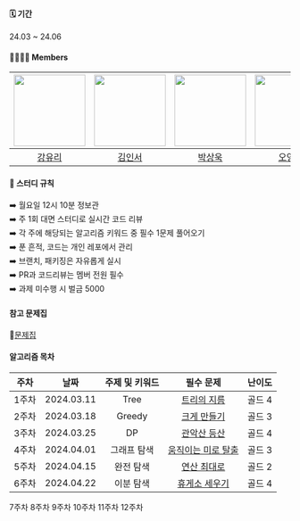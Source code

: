 #### 🗓️ 기간
24.03 ~ 24.06

#### 👨‍👩‍👧‍👦 Members
|<img src="https://avatars.githubusercontent.com/u/83583757?v=4" width="128" />|<img src="https://avatars.githubusercontent.com/u/66291768?v=4" width="128" />|<img src="https://avatars.githubusercontent.com/u/66259784?v=4" width="128" />|<img src="https://avatars.githubusercontent.com/u/139459645?v=4" width="128" />| <img src="https://avatars.githubusercontent.com/u/66260209?v=4" width="128" />| 
|:---------:|:---------:|:---------:|:---------:|:---------:|
|[강유리](https://github.com/kangyuri1114)|[김인서](https://github.com/xXDOPERXx)|[박상욱](https://github.com/SangWookie)|[오영록](https://github.com/youngroky)|[정찬민](https://github.com/chanmin-00)|[조성현](https://github.com/seonghyeoncho)|

#### 🚩 스터디 규칙 
➡️ 월요일 12시 10분 정보관 <br>
➡️ 주 1회 대면 스터디로 실시간 코드 리뷰 <br>
➡️ 각 주에 해당되는 알고리즘 키워드 중 필수 1문제 풀어오기 <br>
➡️ 푼 흔적, 코드는 개인 레포에서 관리 <br>
➡️ 브랜치, 패키징은 자유롭게 실시 <br>
➡️ PR과 코드리뷰는 멤버 전원 필수 <br>
➡️ 과제 미수행 시 벌금 5000 <br>

#### 참고 문제집
📖[문제집](https://github.com/tony9402/baekjoon?tab=readme-ov-file#-%EC%A4%91%EC%9A%94%EF%B8%8F%EF%B8%8F-)

#### 알고리즘 목차
| 주차 | 날짜 | 주제 및 키워드 | 필수 문제 | 난이도 |
|:---------:|:---------:|:---------:|:---------:|:---------:|
|1주차| 2024.03.11 | Tree | [트리의 지름](https://www.acmicpc.net/problem/1967) | 골드 4 |
|2주차| 2024.03.18 | Greedy | [크게 만들기](https://www.acmicpc.net/problem/2812) | 골드 3 | 
|3주차| 2024.03.25 | DP | [관악산 등산](https://www.acmicpc.net/problem/14699) | 골드 4 |
|4주차| 2024.04.01 | 그래프 탐색 | [움직이는 미로 탈출](https://www.acmicpc.net/problem/16954) | 골드 3 | 
|5주차| 2024.04.15| 완전 탐색 | [연산 최대로](https://www.acmicpc.net/problem/21943) | 골드 2 |
|6주차| 2024.04.22| 이분 탐색 | [휴게소 세우기](https://www.acmicpc.net/problem/1477) | 골드 4 |
7주차
8주차
9주차
10주차
11주차
12주차
